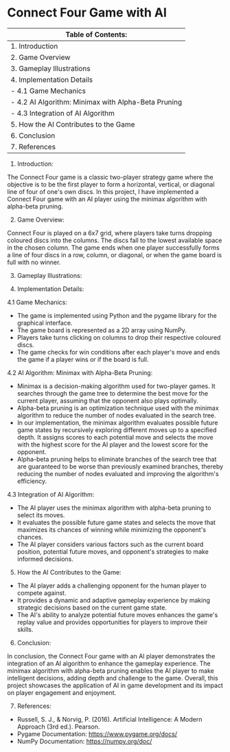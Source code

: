 # Connect Four Game with AI

| Table of Contents: |
|--------------------|
| 1. Introduction |
| 2. Game Overview |
| 3. Gameplay Illustrations |
| 4. Implementation Details |
|           - 4.1 Game Mechanics |
|           - 4.2 AI Algorithm: Minimax with Alpha-Beta Pruning |
|           - 4.3 Integration of AI Algorithm |
| 5. How the AI Contributes to the Game |
| 6. Conclusion |
| 7. References |


1. Introduction:

The Connect Four game is a classic two-player strategy game where the objective is to be the first player to form a horizontal, vertical, or diagonal line of four of one's own discs. In this project, I have implemented a Connect Four game with an AI player using the minimax algorithm with alpha-beta pruning.

2. Game Overview:

Connect Four is played on a 6x7 grid, where players take turns dropping coloured discs into the columns. The discs fall to the lowest available space in the chosen column. The game ends when one player successfully forms a line of four discs in a row, column, or diagonal, or when the game board is full with no winner.


3. Gameplay Illustrations:                  




4. Implementation Details:

4.1 Game Mechanics:

- The game is implemented using Python and the pygame library for the graphical interface.
- The game board is represented as a 2D array using NumPy.
- Players take turns clicking on columns to drop their respective coloured discs.
- The game checks for win conditions after each player's move and ends the game if a player wins or if the board is full.

4.2 AI Algorithm: Minimax with Alpha-Beta Pruning:

- Minimax is a decision-making algorithm used for two-player games. It searches through the game tree to determine the best move for the current player, assuming that the opponent also plays optimally.
- Alpha-beta pruning is an optimization technique used with the minimax algorithm to reduce the number of nodes evaluated in the search tree.
- In our implementation, the minimax algorithm evaluates possible future game states by recursively exploring different moves up to a specified depth. It assigns scores to each potential move and selects the move with the highest score for the AI player and the lowest score for the opponent.
- Alpha-beta pruning helps to eliminate branches of the search tree that are guaranteed to be worse than previously examined branches, thereby reducing the number of nodes evaluated and improving the algorithm's efficiency.

4.3 Integration of AI Algorithm:

- The AI player uses the minimax algorithm with alpha-beta pruning to select its moves.
- It evaluates the possible future game states and selects the move that maximizes its chances of winning while minimizing the opponent's chances.
- The AI player considers various factors such as the current board position, potential future moves, and opponent's strategies to make informed decisions.

5. How the AI Contributes to the Game:

- The AI player adds a challenging opponent for the human player to compete against.
- It provides a dynamic and adaptive gameplay experience by making strategic decisions based on the current game state.
- The AI's ability to analyze potential future moves enhances the game's replay value and provides opportunities for players to improve their skills.

6. Conclusion:

In conclusion, the Connect Four game with an AI player demonstrates the integration of an AI algorithm to enhance the gameplay experience. The minimax algorithm with alpha-beta pruning enables the AI player to make intelligent decisions, adding depth and challenge to the game. Overall, this project showcases the application of AI in game development and its impact on player engagement and enjoyment.

7. References:

- Russell, S. J., & Norvig, P. (2016). Artificial Intelligence: A Modern Approach (3rd ed.). Pearson.
- Pygame Documentation: https://www.pygame.org/docs/
- NumPy Documentation: https://numpy.org/doc/
